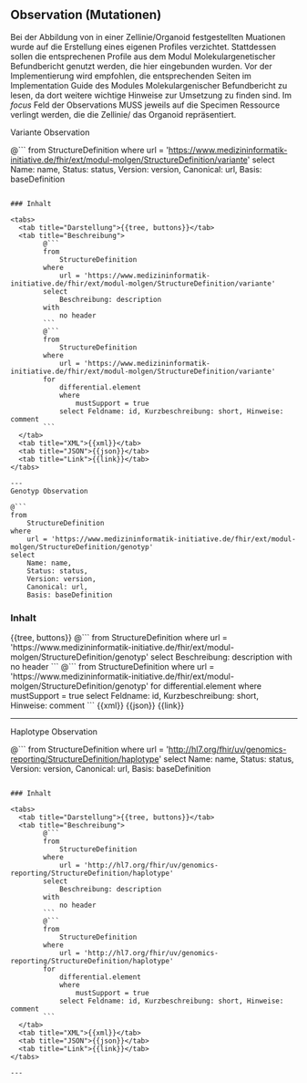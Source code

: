 ## Observation (Mutationen)

Bei der Abbildung von in einer Zellinie/Organoid festgestellten Muationen wurde auf die Erstellung eines eigenen Profiles verzichtet. Stattdessen sollen die entsprechenen Profile aus dem Modul Molekulargenetischer Befundbericht genutzt werden, die hier eingebunden wurden. Vor der Implementierung wird empfohlen, die entsprechenden Seiten im Implementation Guide des Modules Molekulargenischer Befundbericht zu lesen, da dort weitere wichtige Hinweise zur Umsetzung zu finden sind. Im *focus* Feld der Observations MUSS jeweils auf die Specimen Ressource verlingt werden, die die Zellinie/ das Organoid repräsentiert.

Variante Observation

@```
from 
    StructureDefinition 
where 
    url = 'https://www.medizininformatik-initiative.de/fhir/ext/modul-molgen/StructureDefinition/variante' 
select 
    Name: name,
    Status: status,
    Version: version,
    Canonical: url,
    Basis: baseDefinition
```

### Inhalt

<tabs>
  <tab title="Darstellung">{{tree, buttons}}</tab>
  <tab title="Beschreibung">
        @```
        from
	        StructureDefinition
        where
	        url = 'https://www.medizininformatik-initiative.de/fhir/ext/modul-molgen/StructureDefinition/variante'
        select
	        Beschreibung: description
        with
            no header
        ```
        @```
        from
            StructureDefinition
        where
            url = 'https://www.medizininformatik-initiative.de/fhir/ext/modul-molgen/StructureDefinition/variante'
        for
            differential.element
            where
                mustSupport = true
            select Feldname: id, Kurzbeschreibung: short, Hinweise: comment
        ```
  </tab>
  <tab title="XML">{{xml}}</tab>
  <tab title="JSON">{{json}}</tab>
  <tab title="Link">{{link}}</tab>
</tabs>

---
Genotyp Observation

@```
from 
    StructureDefinition 
where 
    url = 'https://www.medizininformatik-initiative.de/fhir/ext/modul-molgen/StructureDefinition/genotyp' 
select 
    Name: name,
    Status: status,
    Version: version,
    Canonical: url,
    Basis: baseDefinition
```

### Inhalt

<tabs>
  <tab title="Darstellung">{{tree, buttons}}</tab>
  <tab title="Beschreibung">
        @```
        from
	        StructureDefinition
        where
	        url = 'https://www.medizininformatik-initiative.de/fhir/ext/modul-molgen/StructureDefinition/genotyp'
        select
	        Beschreibung: description
        with
            no header
        ```
        @```
        from
            StructureDefinition
        where
            url = 'https://www.medizininformatik-initiative.de/fhir/ext/modul-molgen/StructureDefinition/genotyp'
        for
            differential.element
            where
                mustSupport = true
            select Feldname: id, Kurzbeschreibung: short, Hinweise: comment
        ```
  </tab>
  <tab title="XML">{{xml}}</tab>
  <tab title="JSON">{{json}}</tab>
  <tab title="Link">{{link}}</tab>
</tabs>

---
Haplotype Observation

@```
from 
    StructureDefinition 
where 
    url = 'http://hl7.org/fhir/uv/genomics-reporting/StructureDefinition/haplotype' 
select 
    Name: name,
    Status: status,
    Version: version,
    Canonical: url,
    Basis: baseDefinition
```

### Inhalt

<tabs>
  <tab title="Darstellung">{{tree, buttons}}</tab>
  <tab title="Beschreibung">
        @```
        from
	        StructureDefinition
        where
	        url = 'http://hl7.org/fhir/uv/genomics-reporting/StructureDefinition/haplotype'
        select
	        Beschreibung: description
        with
            no header
        ```
        @```
        from
            StructureDefinition
        where
            url = 'http://hl7.org/fhir/uv/genomics-reporting/StructureDefinition/haplotype'
        for
            differential.element
            where
                mustSupport = true
            select Feldname: id, Kurzbeschreibung: short, Hinweise: comment
        ```
  </tab>
  <tab title="XML">{{xml}}</tab>
  <tab title="JSON">{{json}}</tab>
  <tab title="Link">{{link}}</tab>
</tabs>

---